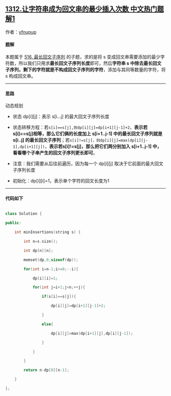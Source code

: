 ## [1312.让字符串成为回文串的最少插入次数 中文热门题解1](https://leetcode.cn/problems/minimum-insertion-steps-to-make-a-string-palindrome/solutions/100000/cdong-tai-gui-hua-xin-ping-zhuang-jiu-jiu-by-xiaon)

作者：[yfnupup](https://leetcode.cn/u/yfnupup)
#### 题解

本题属于 [516. 最长回文子序列](https://leetcode-cn.com/problems/longest-palindromic-subsequence/) 的子题，求的是将 s 变成回文串需要添加的最少字符数，所以我们只用求**最长回文子序列长度**即可，然后**字符串 s 中除去最长回文子序列，剩下的字符就是不构成回文子序列的字符**，添加与其同等数量的字符，将 s 构成回文串。

***
#### 思路

动态规划
* 状态 dp[i][j]：表示 s[i...j] 的最大回文子序列长度
* 状态转移方程：若`s[i]==s[j],则dp[i][j]=dp[i+1][j-1]+2`，**表示若s[i]==s[j]相等，那么它们俩的长度加上 s[i+1..j-1] 中的最长回文子序列就是 s[i..j] 的最长回文子序列**；若`s[i]!=s[j]，则dp[i][j]=max(dp[i][j-1],dp[i+1][j])`，**表示若s[i]!=s[j]，那么把它们两分别加入 s[i+1..j-1] 中，看看哪个子串产生的回文子序列更长即可**。
* 注意：我们需要从后往前遍历，因为每一个 dp[i][j] 取决于它前面的最大回文子序列长度
* 初始化：dp[i][i]=1，表示单个字符的回文长度为1

***
#### 代码如下

```cpp []
class Solution {
public:
    int minInsertions(string s) {
        int n=s.size();
        int dp[n][n];
        memset(dp,0,sizeof(dp));
        for(int i=n-1;i>=0;--i){
            dp[i][i]=1;
            for(int j=i+1;j<n;++j){
                if(s[i]==s[j]){
                    dp[i][j]=dp[i+1][j-1]+2;
                }
                else{
                    dp[i][j]=max(dp[i+1][j],dp[i][j-1]);
                }
            }
        }
        return n-dp[0][n-1];
    }
};
```


